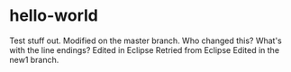 # hello-world
Test stuff out. Modified on the master branch.
Who changed this?
What's with the line endings?
Edited in Eclipse
Retried from Eclipse
Edited in the new1 branch.
